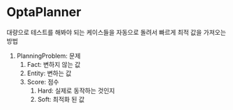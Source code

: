 # OptaPlanner

대량으로 테스트를 해봐야 되는 케이스들을 자동으로 돌려서 빠르게 최적 값을 가져오는 방법

1. PlanningProblem: 문제
   1. Fact: 변하지 않는 값
   2. Entity: 변하는 값
   3. Score: 점수
      1. Hard: 실제로 동작하는 것인지
      2. Soft: 최적화 된 값